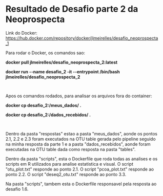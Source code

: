 # Resultado de Desafio parte 2 da Neoprospecta

Link do Docker: https://hub.docker.com/repository/docker/jlmeirelles/desafio_neoprospecta_1
<p>
Para rodar o Docker, os comandos sao:
  
**docker pull jlmeirelles/desafio_neoprospecta_2:latest**
  
**docker run --name desafio_2 -it --entrypoint /bin/bash jlmeirelles/desafio_neoprospecta_2**

</p>

<p>&nbsp;</p>

<p>
Apos os comandos rodados, para analisar os arquivos fora do container:

**<abrir outro terminal com o container aberto e rodar:>**

**docker cp desafio_2:/meus_dados/ .**

**docker cp desafio_2:/dados_recebidos/ .**

</p>

<p>&nbsp;</p>

<p>
  
Dentro da pasta "respostas" estao a pasta "meus_dados", aonde os pontos 2.1, 2.2 e 2.3 foram executados na OTU table gerada pelo pipeline seguido na minha resposta da parte 1 e a pasta "dados_recebidos", aonde foram executadas na OTU table dada como resposta na pasta "tables".

Dentro da pasta "scripts", esta o Dockerfile que roda todas as analises e os scripts em R utilizados para analise estatistica e visual.
O script "otu_plot.txt" responde ao ponto 2.1.
O script "pcoa_plot.txt" responde ao ponto 2.2.
O script "deseq2_otu.txt" responde ao ponto 3.3.

Na pasta "scripts", tambem esta o Dockerfile responsavel pela resposta ao desafio 1.6.
</p>

